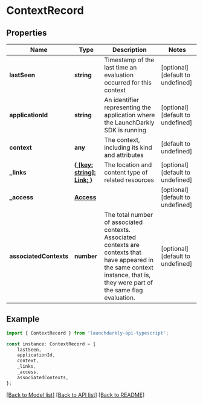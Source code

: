 # ContextRecord


## Properties

Name | Type | Description | Notes
------------ | ------------- | ------------- | -------------
**lastSeen** | **string** | Timestamp of the last time an evaluation occurred for this context | [optional] [default to undefined]
**applicationId** | **string** | An identifier representing the application where the LaunchDarkly SDK is running | [optional] [default to undefined]
**context** | **any** | The context, including its kind and attributes | [default to undefined]
**_links** | [**{ [key: string]: Link; }**](Link.md) | The location and content type of related resources | [optional] [default to undefined]
**_access** | [**Access**](Access.md) |  | [optional] [default to undefined]
**associatedContexts** | **number** | The total number of associated contexts. Associated contexts are contexts that have appeared in the same context instance, that is, they were part of the same flag evaluation. | [optional] [default to undefined]

## Example

```typescript
import { ContextRecord } from 'launchdarkly-api-typescript';

const instance: ContextRecord = {
    lastSeen,
    applicationId,
    context,
    _links,
    _access,
    associatedContexts,
};
```

[[Back to Model list]](../README.md#documentation-for-models) [[Back to API list]](../README.md#documentation-for-api-endpoints) [[Back to README]](../README.md)
